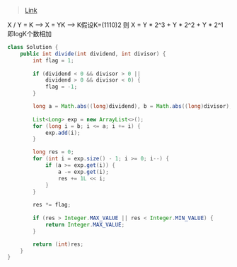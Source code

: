 > [Link](https://leetcode-cn.com/problems/divide-two-integers/)

X / Y = K --> X = YK --> K假设K=(1110)2 则 X = Y * 2^3 + Y * 2^2 + Y * 2^1 即logK个数相加

```java
class Solution {
    public int divide(int dividend, int divisor) {
        int flag = 1;
        
        if (dividend < 0 && divisor > 0 ||
            dividend > 0 && divisor < 0) {
            flag = -1;
        }

        long a = Math.abs((long)dividend), b = Math.abs((long)divisor);
        
        List<Long> exp = new ArrayList<>();
        for (long i = b; i <= a; i += i) {
            exp.add(i);
        }

        long res = 0;
        for (int i = exp.size() - 1; i >= 0; i--) {
            if (a >= exp.get(i)) {
                a -= exp.get(i);
                res += 1L << i;
            }
        }
        
        res *= flag;
        
        if (res > Integer.MAX_VALUE || res < Integer.MIN_VALUE) {
            return Integer.MAX_VALUE;
        }

        return (int)res;
    }
}
```